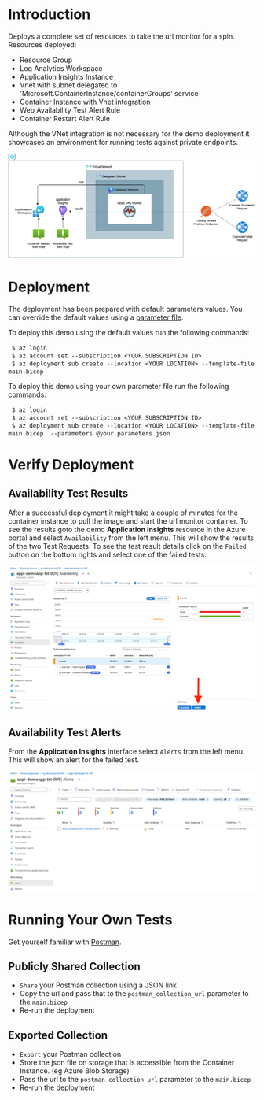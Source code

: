 
# Introduction
Deploys a complete set of resources to take the url monitor for a spin. Resources deployed:
- Resource Group
- Log Analytics Workspace
- Application Insights Instance
- Vnet with subnet delegated to 'Microsoft.ContainerInstance/containerGroups' service
- Container Instance with Vnet integration
- Web Availability Test Alert Rule
- Container Restart Alert Rule

Although the VNet integration is not necessary for the demo deployment it showcases an environment for running tests against private endpoints.

![demo](../docs/images/azure-url-monitor-demo.drawio.png)

# Deployment

The deployment has been prepared with default parameters values. You can override the default values using a [parameter file](https://docs.microsoft.com/en-us/azure/azure-resource-manager/templates/parameter-files).

To deploy this demo using the default values run the following commands:

```
 $ az login
 $ az account set --subscription <YOUR SUBSCRIPTION ID> 
 $ az deployment sub create --location <YOUR LOCATION> --template-file main.bicep 
```

To deploy this demo using your own parameter file run the following commands:

```
 $ az login
 $ az account set --subscription <YOUR SUBSCRIPTION ID> 
 $ az deployment sub create --location <YOUR LOCATION> --template-file main.bicep  --parameters @your.parameters.json
```

# Verify Deployment

## Availability Test Results

After a successful deployment it might take a couple of minutes for the container instance to pull the image and start the url monitor container. To see the results goto the demo **Application Insights** resource in the Azure portal and select `Availability` from the left menu. This will show the results of the two Test Requests. To see the test result details click on the `Failed` button on the bottom rights and select one of the failed tests. 

![demo-results](../docs/images/demo-results.png)

## Availability Test Alerts

From the **Application Insights** interface select `Alerts` from the left menu. This will show an alert for the failed test.

![demo-alert](../docs/images/demo-alert.png)

# Running Your Own Tests 

Get yourself familiar with [Postman](https://www.postman.com/).

## Publicly Shared Collection

- `Share` your Postman collection using a JSON link 
- Copy the url and pass that to the `postman_collection_url` parameter to the `main.bicep` 
- Re-run the deployment 

## Exported Collection

- `Export` your Postman collection  
- Store the json file on storage that is accessible from the Container Instance. (eg Azure Blob Storage)
- Pass the url to the `postman_collection_url` parameter to the `main.bicep` 
- Re-run the deployment